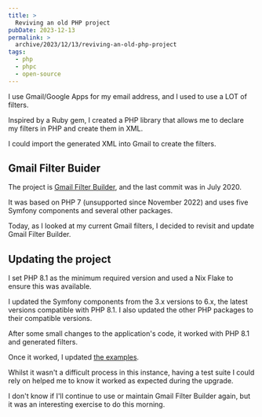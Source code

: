 ```yaml
---
title: >
  Reviving an old PHP project
pubDate: 2023-12-13
permalink: >
  archive/2023/12/13/reviving-an-old-php-project
tags:
  - php
  - phpc
  - open-source
---
```


I use Gmail/Google Apps for my email address, and I used to use a LOT of filters.

Inspired by a Ruby gem, I created a PHP library that allows me to declare my filters in PHP and create them in XML.

I could import the generated XML into Gmail to create the filters.

## Gmail Filter Buider

The project is [Gmail Filter Builder], and the last commit was in July 2020.

It was based on PHP 7 (unsupported since November 2022) and uses five Symfony components and several other packages.

Today, as I looked at my current Gmail filters, I decided to revisit and update Gmail Filter Builder.

## Updating the project

I set PHP 8.1 as the minimum required version and used a Nix Flake to ensure this was available.

I updated the Symfony components from the 3.x versions to 6.x, the latest versions compatible with PHP 8.1. I also updated the other PHP packages to their compatible versions.

After some small changes to the application's code, it worked with PHP 8.1 and generated filters.

Once it worked, I updated [the examples][examples].

Whilst it wasn't a difficult process in this instance, having a test suite I could rely on helped me to know it worked as expected during the upgrade.

I don't know if I'll continue to use or maintain Gmail Filter Builder again, but it was an interesting exercise to do this morning.

[examples]: https://github.com/opdavies/gmail-filter-builder/tree/3.x/examples
[gmail filter builder]: https://github.com/opdavies/gmail-filter-builder/tree/3.x
